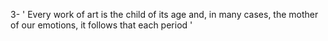3-  ' Every work of art is the child of its age and, in many cases, the mother of our emotions, it follows that each period  '